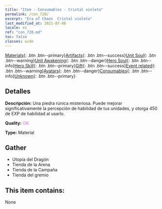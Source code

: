 ```yaml
---
title: "Item - Consumables - Cristal violeta"
permalink: /con_720/
excerpt: "Era of Chaos  Cristal violeta"
last_modified_at: 2021-07-06
locale: es
ref: "con_720.md"
toc: false
classes: wide
---
```

 [Materials](/ItemsES/){: .btn .btn--primary}[Artifacts](/ItemsES/Artifacts/){: .btn .btn--success}[Unit Soul](/ItemsES/UnitSoul/){: .btn .btn--warning}[Unit Awakening](/ItemsES/UnitAwakening/){: .btn .btn--danger}[Hero Soul](/ItemsES/HeroSoul/){: .btn .btn--info}[Hero Skill](/ItemsES/HeroSkill/){: .btn .btn--primary}[Gift](/ItemsES/Gift/){: .btn .btn--success}[Event related](/ItemsES/Events/){: .btn .btn--warning}[Avatars](/ItemsES/Avatars/){: .btn .btn--danger}[Consumables](/ItemsES/Consumables/){: .btn .btn--info}[Unknown](/ItemsES/Unknown/){: .btn .btn--primary}

## Detalles
 **Descripción:** Una piedra rúnica misteriosa. Puede mejorar significativamente la percepción de habilidad de tus unidades, y otorga 450 de EXP de habilidad al usarlo.

 **Quality:** <span style="color: #DA70D6">OK</span>

 **Type:** Material

## Gather

*    Utopía del Dragón 
*    Tienda de la Arena 
*    Tienda de la Campaña 
*    Tienda del gremio 

## This item contains:

  None

